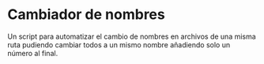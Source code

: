 # Cambiador de nombres

Un script para automatizar el cambio de nombres en archivos de una misma ruta pudiendo cambiar todos a un mismo nombre añadiendo solo un número al final.

